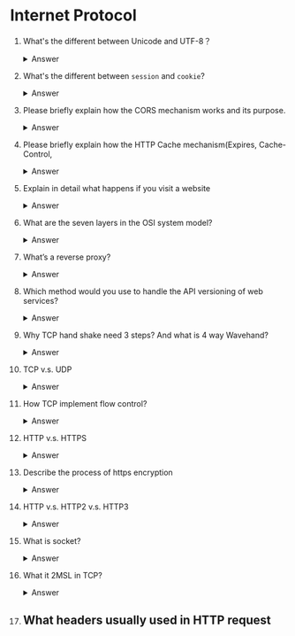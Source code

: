 # Internet Protocol

1. What's the different between Unicode and UTF-8？
    <details><summary>Answer</summary>
    - Unicode is a character set, UTF-8 is a kind of it.
2. What's the different between `session` and `cookie`?
    <details><summary>Answer</summary>
    Session is a server-side storage, cookie is a client-side storage.
    <details>
3. Please briefly explain how the CORS mechanism works and its purpose.
    <details><summary>Answer</summary>
    When a request is send from users browser to a server, the browser will add a `Origin` header to the request. Which contains `protocol`, `host` and `port` of the request means which web this request from. The server will check if the `Origin` is in the `Access-Control-Allow-Origin` list. If not, the server will return a `403` error.
    <details>

4. Please briefly explain how the HTTP Cache mechanism(Expires, Cache-Control,
   <details><summary>Answer</summary>
    - Expires: The time when the cache will be expired. But if user computer's time is not correct, the cache will be expired at wrong time.
    - Cache-control: The cache control header is used to specify the cacheability of a response. It can be used to specify the maximum age of the response, whether it can be cached by a public or private cache, and whether it can be cached at all.
    - Last-Modified: The time when the resource was last modified.
    - If-Modified-Since: The time when the resource was last modified. If the resource is expired, browser will ask the server check if the resource is modified. If not, the server will return a `304` status code.
    - Etag: The unique identifier of the resource. Like hash value of the resource.
    - If-None-Match: Browser send to server the Etag as `If-None-Match` header. If the resource was changed, the server will return a new resource with a new Etag. If not, the server will return a `304` status code.
5. Explain in detail what happens if you visit a website
   <details><summary>Answer</summary>
    - DNS lookup
    - TCP connection
    - HTTP request
    - HTTP response
    - TCP connection closed
    - DNS cache
    <details>
6. What are the seven layers in the OSI system model?
    <details><summary>Answer</summary>
    - Application: The application layer is the top layer of the OSI model. It is responsible for the presentation of data to the user and the application programs.
    - Presentation: The presentation layer is responsible for the translation of data between the application layer and the session layer.
    - Session： The session layer is responsible for the establishment and termination of sessions between the communicating devices.
    - Transport: The transport layer is responsible for the reliable transmission of data between the communicating devices.
    - Network: The network layer is responsible for the routing of data between different networks.
    - Data Link: The data link layer is responsible for the reliable transmission of data between two directly connected devices.
    - Physical: The physical layer is responsible for the transmission of raw data between two directly connected devices.
    <details>
7. What’s a reverse proxy?
    <details><summary>Answer</summary>
    A reverse proxy is a type of proxy server that retrieves resources on behalf of a client from one or more servers. These resources are then returned to the client, appearing as if they originated from the proxy server itself.
    <details>
8. Which method would you use to handle the API versioning of web services?
    <details><summary>Answer</summary>
    - URL versioning: `https://api.example.com/v1/`
    - Header versioning: `Accept: application/vnd.example.v1+json`
    - Media type versioning: `Accept: application/json; version=1`
    <details>
9.  Why TCP hand shake need 3 steps? And what is 4 way Wavehand?
    <details><summary>Answer</summary>

    - SYN: The client sends a SYN packet to the server, and the client enters the SYN_SENT state.

    - SYN/ACK: The server receives the SYN packet and sends a SYN/ACK packet to the client, and the server enters the SYN_RCVD state.

    - ACK: The client receives the SYN/ACK packet and sends an ACK packet to the server, and the client enters the ESTABLISHED state. The server receives the ACK packet and enters the ESTABLISHED state.

    - 4 way wavehand: The client sends a FIN packet to the server, and the client enters the FIN_WAIT_1 state. The server receives the FIN packet and sends an ACK packet to the client, and the server enters the CLOSE_WAIT state. The client receives the ACK packet and enters the FIN_WAIT_2 state. The server sends a FIN packet to the client, and the server enters the LAST_ACK state. The client receives the FIN packet and sends an ACK packet to the server, and the client enters the TIME_WAIT state. The server receives the ACK packet and enters the CLOSED state. The client waits for 2MSL and enters the CLOSED state.
      <details>
10. TCP v.s. UDP
    <details><summary>Answer</summary>
    TCP will check if the data is received correctly, and UDP will not. UDP is faster than TCP. TCP can used when want data reliable, like email, file transfer,
     UDP can used when want data fast, like streaming, online game

11. How TCP implement flow control?
    <details><summary>Answer</summary>

12. HTTP v.s. HTTPS
    <details><summary>Answer</summary>
    - HTTP: HyperText Transfer Protocol, HTTP is a protocol for transmitting hypermedia documents, such as HTML. It was designed for communication between web browsers and web servers, but it can also be used for other purposes. HTTP follows a classical client-server model, with a client opening a connection to make a request, then waiting until it receives a response. HTTP is a stateless protocol, meaning that the server does not keep any data (state) between two requests. Each request is treated as an independent transaction. HTTP is a text-based protocol in which requests and responses consist of text. The text-based nature of HTTP makes it easy to use in debugging and logging, as well as for testing and automation.

    - HTTPS: HTTP over TLS/SSL, HTTPS is the secure version of HTTP. HTTPS is HTTP over TLS/SSL. HTTPS is often used to protect highly confidential online transactions like online banking and online shopping orders. HTTPS is also used to protect communication between web servers and web browsers, including communication of sensitive data, such as passwords and credit card numbers. HTTPS uses the same TCP port as HTTP, which is port 80. The application protocol used by HTTPS is HTTP. HTTPS is the secure version of HTTP. HTTPS is HTTP over TLS/SSL. HTTPS is often used to protect highly confidential online transactions like online banking and online shopping orders. HTTPS is also used to protect communication between web servers and web browsers, including communication of sensitive data, such as passwords and credit card numbers. HTTPS uses the same TCP port as HTTP, which is port 80. The application protocol used by HTTPS is HTTP.
    <details>

13. Describe the process of https encryption
    <details><summary>Answer</summary>
    - The client sends a ClientHello message to the server, which includes the version of the SSL/TLS protocol that the client supports, a client-generated random value, and the client's list of supported cipher suites.

    - The server responds with a ServerHello message, which includes the version of the SSL/TLS protocol that the server supports, a server-generated random value, and the server's selected cipher suite.

    - The server sends its certificate to the client. The certificate contains the server's public key.

    - The server sends a ServerHelloDone message to the client, which indicates that the server is done with its part of the handshake.

    - The client verifies the server's certificate. If the certificate is not valid, the client will terminate the connection.

    - The client sends a ClientKeyExchange message to the server. The message contains the client's premaster secret, which is encrypted using the server's public key.

    - The client sends a ChangeCipherSpec message to the server. This message notifies the server that subsequent messages will be protected using the session keys.

    - The client sends a Finished message to the server. This message is used to verify that the key exchange and authentication processes were successful.

    - The server sends a ChangeCipherSpec message to the client.

    - The server sends a Finished message to the client.
    <details>


14. HTTP v.s. HTTP2 v.s. HTTP3
    <details><summary>Answer</summary>
    - HTTP: HyperText Transfer Protocol, HTTP is a protocol for transmitting hypermedia documents, such as HTML. It was designed for communication between web browsers and web servers, but it can also be used for other purposes. HTTP follows a classical client-server model, with a client opening a connection to make a request, then waiting until it receives a response. HTTP is a stateless protocol, meaning that the server does not keep any data (state) between two requests. Each request is treated as an independent transaction. HTTP is a text-based protocol in which requests and responses consist of text. The text-based nature of HTTP makes it easy to use in debugging and logging, as well as for testing and automation.

    - HTTP2: HTTP/2 is a major revision of the HTTP network protocol used by the World Wide Web. It was developed by the HTTP Working Group of the Internet Engineering Task Force (IETF) to improve web page performance over HTTP. HTTP/2 allows multiplexing of requests over a single TCP connection, which enables more efficient use of the network. It also allows servers to push content to the client without the client having to request it, which can reduce latency. HTTP/2 is specified in RFC 7540, published in May 2015.

    - HTTP3: HTTP/3 is the third major version of the Hypertext Transfer Protocol (HTTP) used by the World Wide Web. HTTP/3 is a binary protocol that uses the QUIC transport protocol, which is based on the Internet Engineering Task Force (IETF) Transport Layer Security (TLS) protocol. HTTP/3 is the successor to HTTP/2, which was based on the Transport Layer Security (TLS) protocol. HTTP/3 is currently in draft stage, and is expected to be finalized in 2020.
    It use UDP instead of TCP, so it is faster than HTTP2.
    <details>


15. What is socket?
    <details><summary>Answer</summary>
    A socket is an endpoint for communication between two machines. A socket is bound to a port number so that the TCP layer can identify the application that data is destined to be sent to. An endpoint is a combination of an IP address and a port number. A socket is bound to a port number so that the TCP layer can identify the application that data is destined to be sent to. An endpoint is a combination of an IP address and a port number.
    <details>
16. What it 2MSL in TCP?
    <details><summary>Answer</summary>
    2MSL is the maximum segment lifetime. It is the maximum time a segment is allowed to exist in the network. When a endpoint of TCP connection close and send last ACK to the other endpoint, the other endpoint will wait for 2MSL and then close the connection. If the other endpoint does not receive the ACK, it will retransmit the FIN packet. If the other endpoint receives the ACK, it will close the connection.
    <details>

17. What headers usually used in HTTP request
    - 

